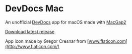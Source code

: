 # DevDocs Mac

An unofficial [DevDocs](https://devdocs.io) app for macOS made with [MacGap2](https://github.com/MacGapProject/MacGap2)

[Download latest release](https://github.com/hyjk2000/devdocs-mac/releases)

App icon made by Gregor Cresnar from [www.flaticon.com](http://www.flaticon.com/)
